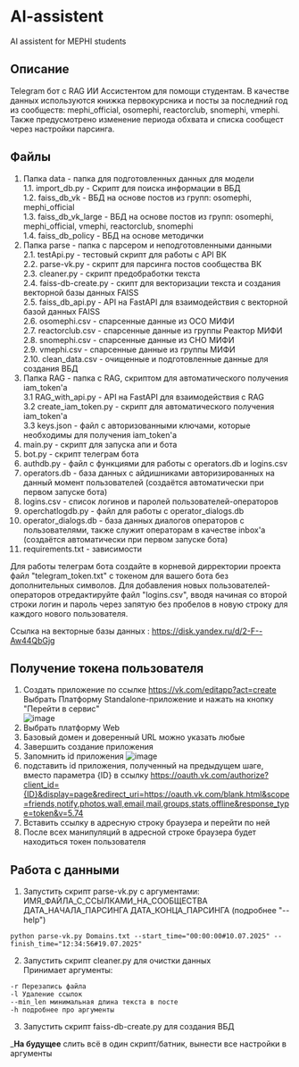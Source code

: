 # AI-assistent
AI assistent for MEPHI students

## Описание  
Telegram бот с RAG ИИ Ассистентом для помощи студентам.
В качестве данных используются книжка первокурсника и посты за последний год из сообществ: mephi_official, osomephi, reactorclub, snomephi, vmephi.
Также предусмотрено изменение периода обхвата и списка сообщест через настройки парсинга.

## Файлы
1. Папка data - папка для подготовленных данных для модели  
1.1. import_db.py - Скрипт для поиска информации в ВБД  
1.2. faiss_db_vk - ВБД на основе постов из групп: osomephi, mephi_official  
1.3. faiss_db_vk_large - ВБД на основе постов из групп: osomephi, mephi_official, vmephi, reactorclub, snomephi  
1.4. faiss_db_policy - ВБД на основе методички
2. Папка parse - папка с парсером и неподготовленными данными  
2.1. testApi.py - тестовый скрипт для работы с API ВК  
2.2. parse-vk.py - скрипт для парсинга постов сообщества ВК  
2.3. cleaner.py - скрипт предобработки текста  
2.4. faiss-db-create.py - скипт для векторизации текста и создания векторной базы данных FAISS  
2.5. faiss_db_api.py - API на FastAPI для взаимодействия с векторной базой данных FAISS  
2.6. osomephi.csv - спарсенные данные из ОСО МИФИ  
2.7. reactorclub.csv - спарсенные данные из группы Реактор МИФИ  
2.8. snomephi.csv - спарсенные данные из СНО МИФИ  
2.9. vmephi.csv - спарсенные данные из группы МИФИ  
2.10. clean_data.csv - очищенные и подготовленные данные для создания ВБД  
3. Папка RAG - папка с RAG, скриптом для автоматического получения iam_token'a  
3.1  RAG_with_api.py - API на FastAPI для взаимодействия с RAG  
3.2  create_iam_token.py - скрипт для автоматического получения iam_token'a  
3.3  keys.json - файл с авторизованными ключами, которые необходимы для получения iam_token'a  
4. main.py - скрипт для запуска апи и бота
5. bot.py - скрипт телеграм бота
6. authdb.py - файл с функциями для работы с operators.db и logins.csv
7. operators.db - база данных с айдишниками авторизированных на данный момент пользователей (создаётся автоматически при первом запуске бота)
8. logins.csv - список логинов и паролей пользователей-операторов
9. operchatlogdb.py - файл для работы с operator_dialogs.db
10. operator_dialogs.db - база данных диалогов операторов с пользователями, также служит операторам в качестве inbox'а (создаётся автоматически при первом запуске бота)
11. requirements.txt - зависимости


Для работы телеграм бота создайте в корневой дирректории проекта файл "telegram_token.txt" с токеном для вашего бота без дополнительных символов. Для добавления новых пользователей-операторов отредактируйте файл "logins.csv", вводя начиная со второй строки логин и пароль через запятую без пробелов в новую строку для каждого нового пользователя.

Ссылка на векторные базы данных : https://disk.yandex.ru/d/2-F--Aw44QbGjg

## Получение токена пользователя
1. Создать приложение по ссылке https://vk.com/editapp?act=create
   Выбрать Платформу Standalone-приложение и нажать на кнопку "Перейти в сервис"  
   ![image](https://github.com/user-attachments/assets/eca8855b-4897-40fd-a7dc-6ac772c4967c)
2. Выбрать платформу Web
3. Базовый домен и доверенный URL можно указать любые
4. Завершить создание приложения
5. Запомнить id приложения
   ![image](https://github.com/user-attachments/assets/7fd0c800-bc82-40e5-86c2-455a1d3528c8)
6. подставить id приложения, полученный на предыдущем шаге, вместо параметра {ID} в ссылку
   https://oauth.vk.com/authorize?client_id={ID}&display=page&redirect_uri=https://oauth.vk.com/blank.html&scope=friends,notify,photos,wall,email,mail,groups,stats,offline&response_type=token&v=5.74
7. Вставить ссылку в адресную строку браузера и перейти по ней
8. После всех манипуляций в адресной строке браузера будет находиться токен пользователя
   
## Работа с данными  
1. Запустить скрипт parse-vk.py с аргументами: ИМЯ_ФАЙЛА_С_ССЫЛКАМИ_НА_СООБЩЕСТВА ДАТА_НАЧАЛА_ПАРСИНГА ДАТА_КОНЦА_ПАРСИНГА (подробнее "--help")  
```
python parse-vk.py Domains.txt --start_time="00:00:00#10.07.2025" --finish_time="12:34:56#19.07.2025"
```
2. Запустить скрипт cleaner.py для очистки данных  
Принимает аргументы: 

```
-r Перезапись файла
-l Удаление ссылок
--min_len минимальная длина текста в посте
-h подробнее про аргументы
```

3. Запустить скрипт faiss-db-create.py для создания ВБД  

___На будущее__ слить всё в один скрипт/батник, вынести все настройки в аргументы   
